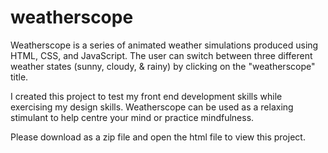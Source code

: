 # weatherscope
Weatherscope is a series of animated weather simulations produced using HTML, CSS, and JavaScript. The user can switch between three different weather states (sunny, cloudy, & rainy) by clicking on the "weatherscope" title.

I created this project to test my front end development skills while exercising my design skills. Weatherscope can be used as a relaxing stimulant to help centre your mind or practice mindfulness.

Please download as a zip file and open the html file to view this project.
